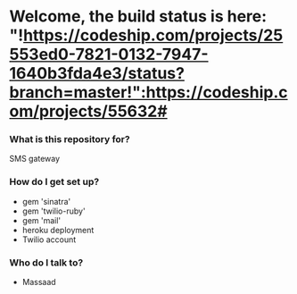 # Welcome, the build status is here: "!https://codeship.com/projects/25553ed0-7821-0132-7947-1640b3fda4e3/status?branch=master!":https://codeship.com/projects/55632#

### What is this repository for? ###

SMS gateway

### How do I get set up? ###

* gem 'sinatra'
* gem 'twilio-ruby'
* gem 'mail'
* heroku deployment
* Twilio account

### Who do I talk to? ###

* Massaad
 